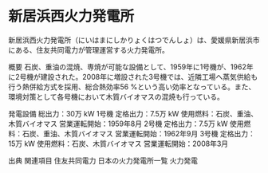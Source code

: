 # 新居浜西火力発電所

新居浜西火力発電所（にいはまにしかりょくはつでんしょ）は、愛媛県新居浜市にある、住友共同電力が管理運営する火力発電所。

概要
石炭、重油の混焼、専焼が可能な設備として、1959年に1号機が、1962年に2号機が建設された。2008年に増設された3号機では、近隣工場へ蒸気供給も行う熱併給方式を採用、総合熱効率56 %という高い効率となっている。また、環境対策として各号機において木質バイオマスの混焼も行っている。

発電設備
総出力：30万 kW
1号機
定格出力：7.5万 kW
使用燃料：石炭、重油、木質バイオマス
営業運転開始：1959年8月
2号機
定格出力：7.5万 kW
使用燃料：石炭、重油、木質バイオマス
営業運転開始：1962年9月
3号機
定格出力：15万 kW
使用燃料：石炭、木質バイオマス
営業運転開始：2008年3月

出典
関連項目
住友共同電力
日本の火力発電所一覧
火力発電
